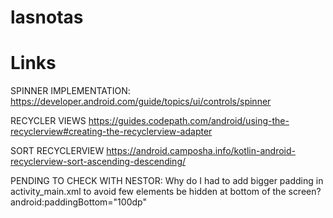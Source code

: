 # lasnotas

# Links
SPINNER IMPLEMENTATION:
https://developer.android.com/guide/topics/ui/controls/spinner

RECYCLER VIEWS
https://guides.codepath.com/android/using-the-recyclerview#creating-the-recyclerview-adapter

SORT RECYCLERVIEW
https://android.camposha.info/kotlin-android-recyclerview-sort-ascending-descending/

PENDING TO CHECK WITH NESTOR:
Why do I had to add bigger padding in activity_main.xml to avoid few elements be hidden at bottom of the screen?
android:paddingBottom="100dp"